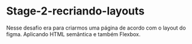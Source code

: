 # Stage-2-recriando-layouts
Nesse desafio era para criarmos uma página de acordo com o layout do figma. Aplicando HTML semântica e também Flexbox.
